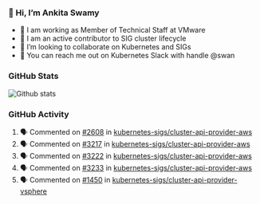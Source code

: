 ### 👋 Hi, I’m Ankita Swamy 

- 💼 I am working as Member of Technical Staff at VMware
- 👀 I am an active contributor to SIG cluster lifecycle 
- 💞️ I’m looking to collaborate on Kubernetes and SIGs
- 💬 You can reach me out on Kubernetes Slack with handle @swan

### GitHub Stats
![Github stats](https://github-readme-stats.vercel.app/api?username=Ankitasw&count_private=true&show_icons=true&theme=tokyonight)

### GitHub Activity 
<!--START_SECTION:activity-->
1. 🗣 Commented on [#2608](https://github.com/kubernetes-sigs/cluster-api-provider-aws/issues/2608) in [kubernetes-sigs/cluster-api-provider-aws](https://github.com/kubernetes-sigs/cluster-api-provider-aws)
2. 🗣 Commented on [#3217](https://github.com/kubernetes-sigs/cluster-api-provider-aws/issues/3217) in [kubernetes-sigs/cluster-api-provider-aws](https://github.com/kubernetes-sigs/cluster-api-provider-aws)
3. 🗣 Commented on [#3222](https://github.com/kubernetes-sigs/cluster-api-provider-aws/issues/3222) in [kubernetes-sigs/cluster-api-provider-aws](https://github.com/kubernetes-sigs/cluster-api-provider-aws)
4. 🗣 Commented on [#3233](https://github.com/kubernetes-sigs/cluster-api-provider-aws/issues/3233) in [kubernetes-sigs/cluster-api-provider-aws](https://github.com/kubernetes-sigs/cluster-api-provider-aws)
5. 🗣 Commented on [#1450](https://github.com/kubernetes-sigs/cluster-api-provider-vsphere/issues/1450) in [kubernetes-sigs/cluster-api-provider-vsphere](https://github.com/kubernetes-sigs/cluster-api-provider-vsphere)
<!--END_SECTION:activity-->
